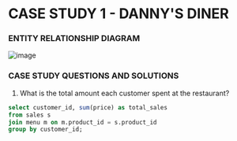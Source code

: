 # CASE STUDY 1 - DANNY'S DINER 

### ENTITY RELATIONSHIP DIAGRAM
![image](https://github.com/IshanOze/8-week-SQL-Challenge/assets/72873175/e0a1db1a-ce7d-40ff-8456-14396386ab11)


### CASE STUDY QUESTIONS AND SOLUTIONS

1. What is the total amount each customer spent at the restaurant?
~~~~sql
select customer_id, sum(price) as total_sales
from sales s
join menu m on m.product_id = s.product_id
group by customer_id;
~~~~
